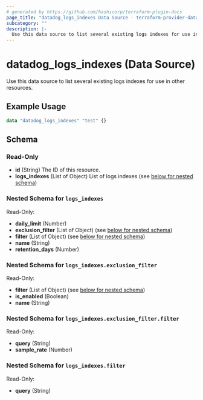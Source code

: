 ```yaml
---
# generated by https://github.com/hashicorp/terraform-plugin-docs
page_title: "datadog_logs_indexes Data Source - terraform-provider-datadog"
subcategory: ""
description: |-
  Use this data source to list several existing logs indexes for use in other resources.
---
```


# datadog_logs_indexes (Data Source)

Use this data source to list several existing logs indexes for use in other resources.

## Example Usage

```terraform
data "datadog_logs_indexes" "test" {}
```

<!-- schema generated by tfplugindocs -->
## Schema

### Read-Only

- **id** (String) The ID of this resource.
- **logs_indexes** (List of Object) List of logs indexes (see [below for nested schema](#nestedatt--logs_indexes))

<a id="nestedatt--logs_indexes"></a>
### Nested Schema for `logs_indexes`

Read-Only:

- **daily_limit** (Number)
- **exclusion_filter** (List of Object) (see [below for nested schema](#nestedobjatt--logs_indexes--exclusion_filter))
- **filter** (List of Object) (see [below for nested schema](#nestedobjatt--logs_indexes--filter))
- **name** (String)
- **retention_days** (Number)

<a id="nestedobjatt--logs_indexes--exclusion_filter"></a>
### Nested Schema for `logs_indexes.exclusion_filter`

Read-Only:

- **filter** (List of Object) (see [below for nested schema](#nestedobjatt--logs_indexes--exclusion_filter--filter))
- **is_enabled** (Boolean)
- **name** (String)

<a id="nestedobjatt--logs_indexes--exclusion_filter--filter"></a>
### Nested Schema for `logs_indexes.exclusion_filter.filter`

Read-Only:

- **query** (String)
- **sample_rate** (Number)



<a id="nestedobjatt--logs_indexes--filter"></a>
### Nested Schema for `logs_indexes.filter`

Read-Only:

- **query** (String)


